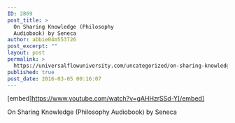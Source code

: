 ```yaml
---
ID: 2869
post_title: >
  On Sharing Knowledge (Philosophy
  Audiobook) by Seneca
author: abbie04m553726
post_excerpt: ""
layout: post
permalink: >
  https://universalflowuniversity.com/uncategorized/on-sharing-knowledge-philosophy-audiobook-by-seneca/
published: true
post_date: 2016-03-05 00:16:07
---
```

[embed]https://www.youtube.com/watch?v=gAHHzrSSd-Y[/embed]<br>
<p>On Sharing Knowledge (Philosophy Audiobook) by Seneca</p>